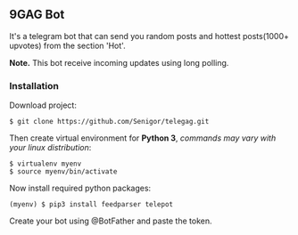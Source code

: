 ## 9GAG Bot
It's a telegram bot that can send you random posts and hottest posts(1000+ upvotes) from the section 'Hot'.

**Note.** This bot receive incoming updates using long polling.
### Installation
Download project:

    $ git clone https://github.com/Senigor/telegag.git

Then create virtual environment for **Python 3**, *commands may vary with your linux distribution*:

    $ virtualenv myenv
    $ source myenv/bin/activate

Now install required python packages:
	
	(myenv) $ pip3 install feedparser telepot

Create your bot using @BotFather and paste the token.
